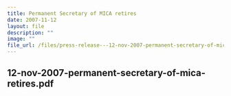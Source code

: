 ```yaml
---
title: Permanent Secretary of MICA retires
date: 2007-11-12
layout: file
description: ""
image: ""
file_url: /files/press-release---12-nov-2007-permanent-secretary-of-mica-retires.pdf
---
```

12-nov-2007-permanent-secretary-of-mica-retires.pdf
---